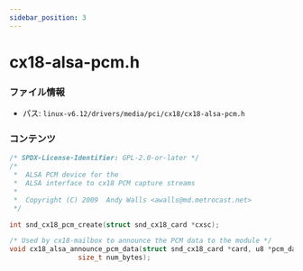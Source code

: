 ```yaml
---
sidebar_position: 3
---
```

# cx18-alsa-pcm.h

### ファイル情報

- パス: `linux-v6.12/drivers/media/pci/cx18/cx18-alsa-pcm.h`

### コンテンツ

```h
/* SPDX-License-Identifier: GPL-2.0-or-later */
/*
 *  ALSA PCM device for the
 *  ALSA interface to cx18 PCM capture streams
 *
 *  Copyright (C) 2009  Andy Walls <awalls@md.metrocast.net>
 */

int snd_cx18_pcm_create(struct snd_cx18_card *cxsc);

/* Used by cx18-mailbox to announce the PCM data to the module */
void cx18_alsa_announce_pcm_data(struct snd_cx18_card *card, u8 *pcm_data,
				 size_t num_bytes);

```
